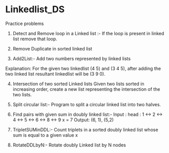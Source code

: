 # Linkedlist_DS
Practice problems

1. Detect and Remove loop in a Linked list :- If the loop is present in linked list remove that loop.

2. Remove Duplicate in sorted linked list

3. Add2List:- Add two numbers represented by linked lists
     
 Explanation: For the given two linkedlist (4 5) and (3 4 5), after adding the two linked list resultant linkedlist will be (3 9 0).

4. Intersection of two sorted Linked lists
  Given two lists sorted in increasing order, create a new list representing the intersection of the two lists.

5. Split circular list:- Program to split a circular linked list into two halves.

6. Find pairs with given sum in doubly linked list:- 
      Input : head : 1 <-> 2 <-> 4 <-> 5 <-> 6 <-> 8 <-> 9
        x = 7
      Output: (6, 1), (5,2)
      
7.  TripletSUMinDDL:- Count triplets in a sorted doubly linked list whose sum is equal to a given value x

8. RotateDDLbyN:- Rotate doubly Linked list by N nodes
